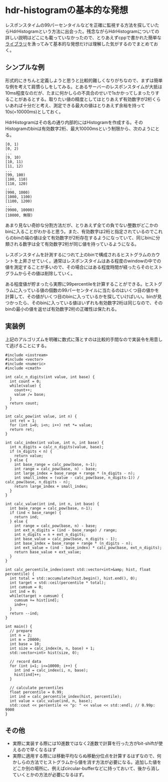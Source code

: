 # hdr-histogramの基本的な発想

レスポンスタイムの99パーセンタイルなどを正確に監視する方法を探していたらHdrHistogramという方法に出会った。残念ながらHdrHistogramについての詳しい説明はどこにも載っていなかったので、とりあえずcppで書かれた簡単な[ライブラリ](https://github.com/mikeb01/HdrHistogramCpp)を漁ってみて基本的な発想だけは理解した気がするのでまとめておく。

## シンプルな例

形式的にきちんと定義しようと思うと比較的難しくなりがちなので、まずは簡単な例を考えて肩慣らしをしてみる。とあるサーバーのレスポンスタイムが大抵は10ms程度なのだが、たまに何かしらの不具合のせいで1sかかってしまったりすることがあるとする。取りたい値の精度としてはとりあえず有効数字が2桁くらいあれば十分だと考え、測定できる最大の値はとりあえず余裕を持って10s(=10000ms)としておく。

HdrHistogramはその名の通り内部的にはHistogramを作成する。そのHistogramのbinは有効数字2桁、最大10000msという制限から、次のようにとる。

```
[0, 1)
[0, 2)
...
[9, 10)
[10, 11)
[11, 12)
...
[99, 100)
[100, 110)
[110, 120)
...
[990, 1000)
[1000, 1100)
[1100, 1200)
...
[9900, 10000)
[10000, 無限)
```

あまり見ない奇妙な分割方法だが、とりあえず全ての負でない整数がどこかのbinに入ることがわかると思う。また、有効数字は2桁と指定されているのでこれらのbinの端の値は全て有効数字が2桁存在するようになっていて、同じbinに分類される数字は全て有効数字2桁が同じ値を持っているようになる。

レスポンスタイムを計測するにつれて上のbinで構成されるヒストグラムのカウントを上昇させていく。通常はレスポンスタイムはある程度のwindowの中での値を測定することが多いので、その場合にはある程度時間が経ったらそのヒストグラムからその値は削除していく。

ある程度値が貯まったら実際に99percentileを計算することができる。ヒストグラムに入っている値の個数の99パーセンタイルに当たるのはいくつ目の値かを計算して、その値がいくつ目のbinに入っているかを探していけばいい。binが見つかったら、そのbinに入っている値はいずれも有効数字2桁は同じなので、そのbinの最小の値を返せば有効数字2桁の正確性は保たれる。

## 実装例

上記のアルゴリズムを明確に数式に落とすのは比較的手間なので実装令を用意して逃げることにする。

```
#include <iostream>
#include <vector>
#include <numeric>
#include <cmath>

int calc_n_digits(int value, int base) {
  int count = 0;
  while(value) {
    count++;
    value /= base;
  }
  return count;
}

int calc_pow(int value, int n) {
  int ret = 1;
  for (int i=0; i<n; i++) ret *= value;
  return ret;
}

int calc_index(int value, int n, int base) {
  int n_digits = calc_n_digits(value, base);
  if (n_digits < n) {
    return value;
  } else {
    int base_range = calc_pow(base, n-1);
    int range = calc_pow(base, n) - base;
    int large_index = base_range + range * (n_digits - n);
    int small_index = (value - calc_pow(base, n_digits-1)) / calc_pow(base, n_digits - n);
    return large_index + small_index;
  }
}

int calc_value(int ind, int n, int base) {
  int base_range = calc_pow(base, n-1);
  if (ind < base_range) {
    return ind;
  } else {
    int range = calc_pow(base, n) - base;
    int ext_n_digits = (ind - base_range) / range;
    int n_digits = n + ext_n_digits;
    int base_value = calc_pow(base, n_digits - 1);
    int base_index = base_range + range * (n_digits - n);
    int ext_value = (ind - base_index) * calc_pow(base, ext_n_digits);
    return base_value + ext_value;
  }
}

int calc_percentile_index(const std::vector<int>&amp; hist, float percentile) {
  int total = std::accumulate(hist.begin(), hist.end(), 0);
  int target = std::ceil(percentile * total);
  int cumsum = 0;
  int ind = 0;
  while(target > cumsum) {
    cumsum += hist[ind];
    ind++;
  }
  return --ind;
}

int main() {
  // prepare
  int n = 2;
  int m = 20000;
  int base = 10;
  int size = calc_index(m, n, base) + 1;
  std::vector<int> hist(size, 0);

  // record data
  for (int i=1; i<=10000; i++) {
    int ind = calc_index(i, n, base);
    hist[ind]++;
  }

  // calculate percentiles
  float percentile = 0.99;
  int ind = calc_percentile_index(hist, percentile);
  int value = calc_value(ind, n, base);
  std::cout << percentile << "p: " << value << std::endl; // 0.99p: 9900
}
```

## その他

- 実際に実装する際には10進数ではなく2進数で計算を行った方がbit-shiftが使えるので早くなるはず
- 実際に適用する際には移動平均ならぬ移動分位点を計算するはずなので、何かしらの方法でヒストグラムから値を消す方法が必要になる。追加した値をどこか別の場所に、例えばcircular-bufferなどに持っておいて、後から消していくとかの方法が必要になるはず。
